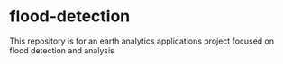 # flood-detection
This repository is for an earth analytics applications project focused on flood detection and analysis
